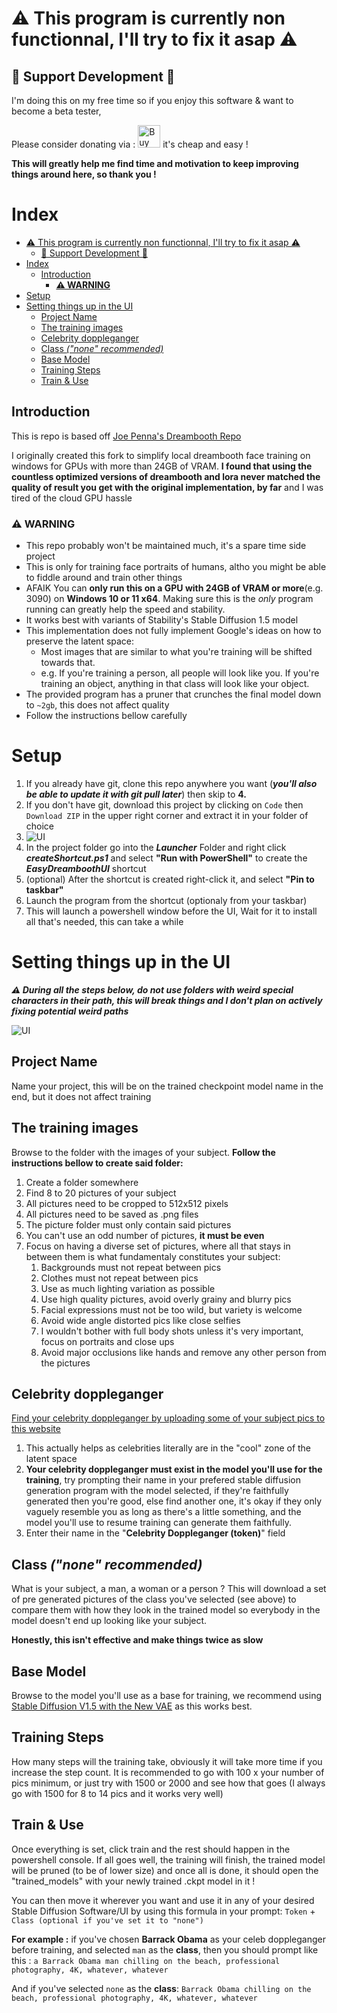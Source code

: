 # ⚠️ This program is currently non functionnal, I'll try to fix it asap ⚠️ 

## 💙 Support Development 💙

I'm doing this on my free time so if you enjoy this software & want to become a beta tester,

Please consider donating via : <a href='https://ko-fi.com/I3I4GUZP1' target='_blank'><img height='36' style='border:0px;height:36px;' src='https://storage.ko-fi.com/cdn/kofi3.png?v=3' border='0' alt='Buy Me a Coffee at ko-fi.com' /></a> it's cheap and easy !

**This will greatly help me find time and motivation to keep improving things around here, so thank you !**

# Index

- [⚠️ This program is currently non functionnal, I'll try to fix it asap ⚠️](#️-this-program-is-currently-non-functionnal-ill-try-to-fix-it-asap-️)
  - [💙 Support Development 💙](#-support-development-)
- [Index](#index)
  - [ Introduction](#-introduction)
    - [**⚠️ WARNING**](#️-warning)
- [ Setup](#-setup)
- [ Setting things up in the UI](#-setting-things-up-in-the-ui)
  - [ Project Name](#-project-name)
  - [ The training images](#-the-training-images)
  - [ Celebrity doppleganger](#-celebrity-doppleganger)
  - [ Class *("none" recommended)*](#-class-none-recommended)
  - [ Base Model](#-base-model)
  - [ Training Steps](#-training-steps)
  - [ Train \& Use](#-train--use)

## <a name="Introduction"></a> Introduction
This is repo is based off [Joe Penna's Dreambooth Repo](https://github.com/JoePenna/Dreambooth-Stable-Diffusion)

I originally created this fork to simplify local dreambooth face training on windows for GPUs with more than 24GB of VRAM. **I found that using the countless optimized versions of dreambooth and lora never matched the quality of result you get with the original implementation, by far** and I was tired of the cloud GPU hassle

### **⚠️ WARNING**

- This repo probably won't be maintained much, it's a spare time side project
- This is only for training face portraits of humans, altho you might be able to fiddle around and train other things
- AFAIK You can **only run this on a GPU with 24GB of VRAM or more**(e.g. 3090) on **Windows 10 or 11 x64**. Making sure this is the *only* program running can greatly help the speed and stability.
- It works best with variants of Stability's Stable Diffusion 1.5 model
- This implementation does not fully implement Google's ideas on how to preserve the latent space:
  - Most images that are similar to what you're training will be shifted towards that.
  - e.g. If you're training a person, all people will look like you. If you're training an object, anything in that class will look like your object.
- The provided program has a pruner that crunches the final model down to `~2gb`, this does not affect quality
- Follow the instructions bellow carefully


# <a name="setup"></a> Setup
1. If you already have git, clone this repo anywhere you want (***you'll also be able to update it with git pull later***) then skip to **4.**
2. If you don't have git, download this project by clicking on `Code` then `Download ZIP` in the upper right corner and extract it in your folder of choice
3. ![UI](./readme-images/dl.png)
4.  In the project folder go into the ***Launcher*** Folder and right click ***createShortcut.ps1*** and select **"Run with PowerShell"** to create the ***EasyDreamboothUI*** shortcut
5.  (optional) After the shortcut is created right-click it, and select **"Pin to taskbar"**
6.  Launch the program from the shortcut (optionaly from your taskbar)
7.  This will launch a powershell window before the UI, Wait for it to install all that's needed, this can take a while

# <a name="setting-things-up"></a> Setting things up in the UI
***⚠️ During all the steps below, do not use folders with weird special characters in their path, this will break things and I don't plan on actively fixing potential weird paths***

![UI](./readme-images/UI.png)

## <a name="project-name"></a> Project Name
Name your project, this will be on the trained checkpoint model name in the end, but it does not affect training

## <a name="training-images"></a> The training images
Browse to the folder with the images of your subject. **Follow the instructions bellow to create said folder:**

   1. Create a folder somewhere
   2. Find 8 to 20 pictures of your subject
   3. All pictures need to be cropped to 512x512 pixels
   4. All pictures need to be saved as .png files
   5. The picture folder must only contain said pictures
   6. You can't use an odd number of pictures, **it must be even**
   7. Focus on having a diverse set of pictures, where all that stays in between them is what fundamentaly constitutes your subject:
      1. Backgrounds must not repeat between pics
      2. Clothes must not repeat between pics
      3. Use as much lighting variation as possible
      4. Use high quality pictures, avoid overly grainy and blurry pics
      5. Facial expressions must not be too wild, but variety is welcome
      6. Avoid wide angle distorted pics like close selfies
      7. I wouldn't bother with full body shots unless it's very important, focus on portraits and close ups
      8. Avoid major occlusions like hands and remove any other person from the pictures

## <a name="celeb-doppleganger"></a> Celebrity doppleganger
[Find your celebrity doppleganger by uploading some of your subject pics to this website](https://starbyface.com/)
   1. This actually helps as celebrities literally are in the "cool" zone of the latent space
   2. **Your celebrity doppleganger must exist in the model you'll use for the training**, try prompting their name in your prefered stable diffusion generation program with the model selected, if they're faithfully generated then you're good, else find another one, it's okay if they only vaguely resemble you as long as there's a little something, and the model you'll use to resume training can generate them faithfully.
   3. Enter their name in the "**Celebrity Doppleganger (token)**" field

## <a name="class"></a> Class *("none" recommended)*
What is your subject, a man, a woman or a person ? This will download a set of pre generated pictures of the class you've selected (see above) to compare them with how they look in the trained model so everybody in the model doesn't end up looking like your subject.

**Honestly, this isn't effective and make things twice as slow**

## <a name="base-model"></a> Base Model
Browse to the model you'll use as a base for training, we recommend using [Stable Diffusion V1.5 with the New VAE](https://anga.tv/ems/model.ckpt) as this works best.

## <a name="training-steps"></a> Training Steps
How many steps will the training take, obviously it will take more time if you increase the step count. It is recommended to go with 100 x your number of pics minimum, or just try with 1500 or 2000 and see how that goes (I always go with 1500 for 8 to 14 pics and it works very well)

## <a name="train-Use"></a> Train & Use
Once everything is set, click train and the rest should happen in the powershell console.
If all goes well, the training will finish, the trained model will be pruned (to be of lower size) and once all is done, it should open the "trained_models" with your newly trained .ckpt model in it ! 

You can then move it wherever you want and use it in any of your desired Stable Diffusion Software/UI by using this formula in your prompt:
`Token` + `Class (optional if you've set it to "none")`

**For example :** if you've chosen **Barrack Obama** as your celeb doppleganger before training, and selected `man` as the **class**, then you should prompt like this : `a Barrack Obama man chilling on the beach, professional photography, 4K, whatever, whatever`

And if you've selected `none` as the **class**:  `Barrack Obama chilling on the beach, professional photography, 4K, whatever, whatever`



